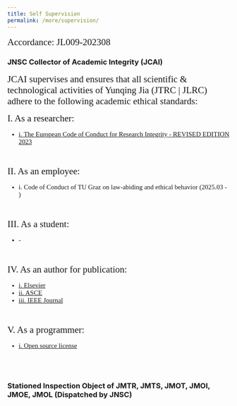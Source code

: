 ```yaml
---
title: Self Supervision
permalink: /more/supervision/
---
```


<style>
.introh{
font-family:times;
font-size:21px;
}
</style>

<style>
.introt{
font-family:times;
font-size:15px;
}
</style>

<div class="introh">
  Accordance: JL009-202308
</div>


<div class="panel panel-success">
<div class="panel-heading">
<h3 class="panel-title" style="font-weight: bold;">JNSC Collector of Academic Integrity (JCAI)</h3>
</div>
<div class="panel-body">
<div class="introh">
JCAI supervises and ensures that all scientific & technological activities of Yunqing Jia (JTRC | JLRC) adhere to the following academic ethical standards: 
</div>

<p>
<div class="introh">
   I. As a researcher:
</div>
<ul class="introt">
  <li><a href="https://allea.org/wp-content/uploads/2023/06/European-Code-of-Conduct-Revised-Edition-2023.pdf" target="_blank">i. The European Code of Conduct for Research Integrity - REVISED EDITION 2023</a></li>
</ul>
</p>
<br>

<p>
<div class="introh">
    II. As an employee:
</div>
<ul class="introt">
  <li>i. Code of Conduct of TU Graz on law-abiding and ethical behavior (2025.03 - )</li>
</ul>
</p>
<br>

<p>
<div class="introh">
  III. As a student:
</div>
<ul class="introt">
  <li>-</li>
</ul>
</p>
<br>
  
<p>
<div class="introh">
  IV. As an author for publication:
</div>
<ul class="introt">
  <li><a href="https://www.elsevier.com/about/policies-and-standards/publishing-ethics#4-duties-of-authors" target="_blank">i. Elsevier</a></li>
  <li><a href="https://ascelibrary.com/author-center/standards" target="_blank">ii. ASCE</a></li>
  <li><a href="https://journals.ieeeauthorcenter.ieee.org/become-an-ieee-journal-author/publishing-ethics/ethical-requirements/" target="_blank">iii. IEEE Journal</a></li>
</ul>
</p>
<br>

<p>
<div class="introh">
  V. As a programmer:
</div>
<ul class="introt">
  <li><a href="https://gist.github.com/nicolasdao/a7adda51f2f185e8d2700e1573d8a633" target="_blank">i. Open source license</a></li>
</ul>
</p>
<br>
</div>
</div>

<br>

<div class="panel panel-success">
<div class="panel-heading">
<h3 class="panel-title" style="font-weight: bold;">Stationed Inspection Object of JMTR, JMTS, JMOT, JMOI, JMOE, JMOL (Dispatched by JNSC)</h3>
</div>
<div class="panel-body">
<div class="introh">

</div>


</div>
</div>
